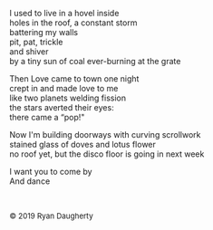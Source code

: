 I used to live in a hovel inside  
holes in the roof, a constant storm  
battering my walls  
pit, pat, trickle  
and shiver  
by a tiny sun of coal ever-burning at the grate   
  
Then Love came to town one night  
crept in and made love to me  
like two planets welding fission  
the stars averted their eyes:   
there came a “pop!"  
  
Now I'm building doorways with curving scrollwork  
stained glass of doves and lotus flower  
no roof yet, but the disco floor is going in next week  
  
I want you to come by   
And dance

<br> 

<font size=2>© 2019 Ryan Daugherty</font> 